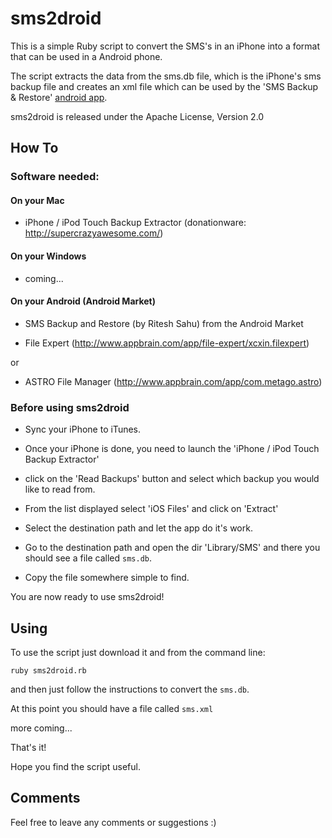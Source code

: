 sms2droid
=========

This is a simple Ruby script to convert the SMS's in an iPhone into a format that can be used in a Android phone.

The script extracts the data from the sms.db file, which is the iPhone's sms backup file and creates an xml file which can be used by the 'SMS Backup & Restore' [android app](http://android.riteshsahu.com/apps/sms-backup-restore).


sms2droid is released under the Apache License, Version 2.0


How To
------

### Software needed:

#### On your Mac

- iPhone / iPod Touch Backup Extractor (donationware: http://supercrazyawesome.com/)

#### On your Windows

- coming...

#### On your Android (Android Market)

- SMS Backup and Restore (by Ritesh Sahu) from the Android Market

- File Expert (http://www.appbrain.com/app/file-expert/xcxin.filexpert)

or

- ASTRO File Manager (http://www.appbrain.com/app/com.metago.astro)





### Before using sms2droid

- Sync your iPhone to iTunes.

- Once your iPhone is done, you need to launch the 'iPhone / iPod Touch Backup Extractor'

- click on the 'Read Backups' button and select which backup you would like to read from.

- From the list displayed select 'iOS Files' and click on 'Extract'

- Select the destination path and let the app do it's work.

- Go to the destination path and open the dir 'Library/SMS' and there you should see a file called `sms.db`.

- Copy the file somewhere simple to find.


You are now ready to use sms2droid!


Using
-----

To use the script just download it and from the command line:

    ruby sms2droid.rb

and then just follow the instructions to convert the `sms.db`.


At this point you should have a file called `sms.xml`


more coming...


That's it!

Hope you find the script useful.


Comments
-----

Feel free to leave any comments or suggestions :)




